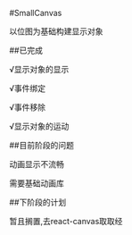 #SmallCanvas

以位图为基础构建显示对象

##已完成

√显示对象的显示

√事件绑定

√事件移除

√显示对象的运动

##目前阶段的问题

动画显示不流畅

需要基础动画库

##下阶段的计划

暂且搁置,去react-canvas取取经